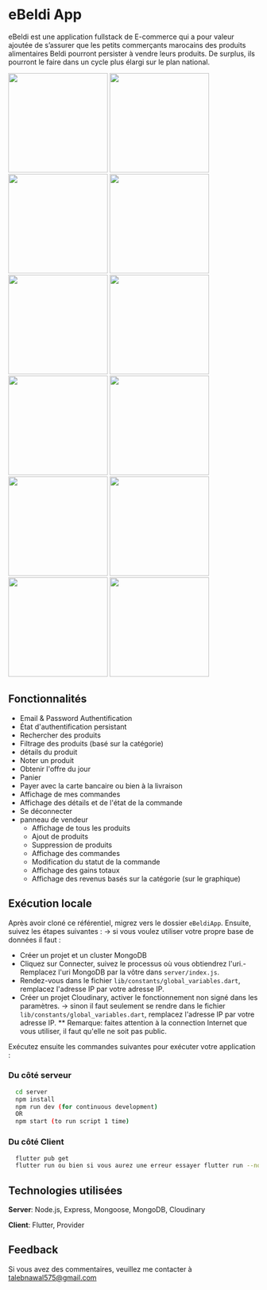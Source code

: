 # eBeldi App

eBeldi est une application fullstack de E-commerce qui a pour valeur ajoutée de s’assurer que les petits commerçants marocains des produits alimentaires Beldi pourront persister à vendre leurs produits. De surplus, ils pourront le faire dans un cycle plus élargi sur le plan national.

<p >
  <img width="200" src="https://github.com/TalebNawal/eBeldiApp/blob/main/splach.jpeg" >
  <img width="200" src="https://github.com/TalebNawal/eBeldiApp/blob/main/Accueil.jpeg" >
  <img width="200" src="https://github.com/TalebNawal/eBeldiApp/blob/main/Sign in.jpeg" >
  <img width="200" src="https://github.com/TalebNawal/eBeldiApp/blob/main/Sign up.jpeg" >
  <img width="200" src="https://github.com/TalebNawal/eBeldiApp/blob/main/Home.jpeg" >
  <img width="200" src="https://github.com/TalebNawal/eBeldiApp/blob/main/huile.jpeg" >
  <img width="200" src="https://github.com/TalebNawal/eBeldiApp/blob/main/Detail.jpeg" >
  <img width="200" src="https://github.com/TalebNawal/eBeldiApp/blob/main/panier.jpeg" >
  <img width="200" src="https://github.com/TalebNawal/eBeldiApp/blob/main/Adresse.jpeg" >
  <img width="200" src="https://github.com/TalebNawal/eBeldiApp/blob/main/pay.jpeg" >
  <img width="200" src="https://github.com/TalebNawal/eBeldiApp/blob/main/DetailOrder.jpeg" >
  <img width="200" src="https://github.com/TalebNawal/eBeldiApp/blob/main/Serch.jpeg" >
</p>

## Fonctionnalités

- Email & Password Authentification
- État d'authentification persistant
- Rechercher des produits
- Filtrage des produits (basé sur la catégorie)
- détails du produit
- Noter un produit
- Obtenir l'offre du jour
- Panier
- Payer avec la carte bancaire ou bien à la livraison
- Affichage de mes commandes
- Affichage des détails et de l'état de la commande
- Se déconnecter
- panneau de vendeur
    - Affichage de tous les produits
    - Ajout de produits
    - Suppression de produits
    - Affichage des commandes
    - Modification du statut de la commande
    - Affichage des gains totaux
    - Affichage des revenus basés sur la catégorie (sur le graphique)



## Exécution locale

Après avoir cloné ce référentiel, migrez vers le dossier ```eBeldiApp```. Ensuite, suivez les étapes suivantes :
-> si vous voulez utiliser votre propre base de données il faut :
- Créer un projet et un cluster MongoDB
- Cliquez sur Connecter, suivez le processus où vous obtiendrez l'uri.- Remplacez l'uri MongoDB par la vôtre dans ```server/index.js```.
- Rendez-vous dans le fichier ```lib/constants/global_variables.dart```, remplacez l'adresse IP par votre adresse IP.
- Créer un projet Cloudinary, activer le fonctionnement non signé dans les paramètres.
-> sinon il faut seulement se rendre dans le fichier ```lib/constants/global_variables.dart```, remplacez l'adresse IP par votre adresse IP.
** Remarque: faites attention à la connection Internet que vous utiliser, il faut qu'elle ne soit pas public.

Exécutez ensuite les commandes suivantes pour exécuter votre application :

### Du côté serveur

```bash
  cd server
  npm install
  npm run dev (for continuous development)
  OR
  npm start (to run script 1 time)
```

### Du côté Client 

```bash
  flutter pub get
  flutter run ou bien si vous aurez une erreur essayer flutter run --no-sound-null-safety
```

## Technologies utilisées

**Server**: Node.js, Express, Mongoose, MongoDB, Cloudinary

**Client**: Flutter, Provider
    
## Feedback

Si vous avez des commentaires, veuillez me contacter à talebnawal575@gmail.com
